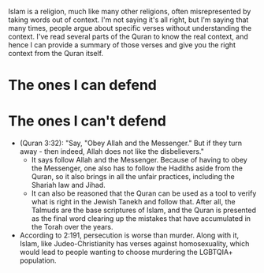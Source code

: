 Islam is a religion, much like many other religions, often misrepresented by taking words out of context. I'm not saying it's all right, but I'm saying that many times, people argue about specific verses without understanding the context. I've read several parts of the Quran to know the real context, and hence I can provide a summary of those verses and give you the right context from the Quran itself.
# The ones I can defend

# The ones I can't defend
- (Quran 3:32): "Say, "Obey Allah and the Messenger." But if they turn away - then indeed, Allah does not like the disbelievers."
	- It says follow Allah and the Messenger. Because of having to obey the Messenger, one also has to follow the Hadiths aside from the Quran, so it also brings in all the unfair practices, including the Shariah law and Jihad.
	- It can also be reasoned that the Quran can be used as a tool to verify what is right in the Jewish Tanekh and follow that. After all, the Talmuds are the base scriptures of Islam, and the Quran is presented as the final word clearing up the mistakes that have accumulated in the Torah over the years.
- According to 2:191, persecution is worse than murder. Along with it, Islam, like Judeo-Christianity has verses against homosexuality, which would lead to people wanting to choose murdering the LGBTQIA+ population.